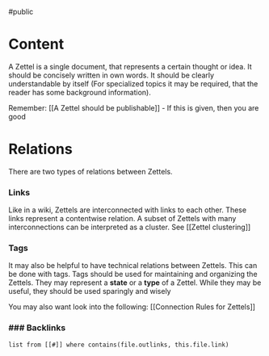 #public
# Content
A Zettel is a single document, that represents a certain thought or idea. It should be concisely written in own words. It should be clearly understandable by itself (For specialized topics it may be required, that the reader has some background information). 

Remember: [[A Zettel should be publishable]] - If this is given, then you are good


# Relations
There are two types of relations between Zettels.
### Links
Like in a wiki, Zettels are interconnected with links to each other. These links represent a contentwise relation. A subset of Zettels with many interconnections can be interpreted as a cluster. See [[Zettel clustering]] 

### Tags
It may also be helpful to have technical relations between Zettels. This can be done with tags. Tags should be used for maintaining and organizing the Zettels. They may represent a **state** or a **type** of a Zettel. While they may be useful, they should be used sparingly and wisely

You may also want look into the following: [[Connection Rules for Zettels]]

### ### Backlinks
```dataview 
list from [[#]] where contains(file.outlinks, this.file.link)
```

